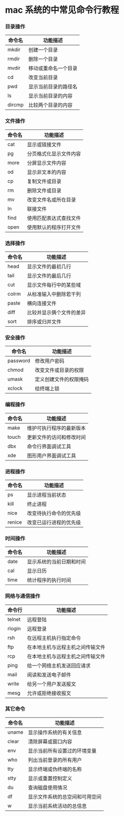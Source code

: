 # mac 系统的中常见命令行教程


### 目录操作

命令名 | 功能描述
-------|----------
mkdir  | 创建一个目录
rmdir  |  删除一个目录
mvdir  |  移动或重命名一个目录
     cd | 改变当前目录
pwd  | 显示当前目录的路径名
ls | 显示当前目录的内容
dircmp | 比较两个目录的内容

### 文件操作
命令名 | 功能描述
------|-------
cat | 显示或链接文件
pg | 分页格式化显示文件内容
more | 分屏显示文件内容
od | 显示非文本的内容
cp | 复制文件或目录
rm | 删除文件或目录
mv | 改变文件名或所在目录
ln | 联接文件
find | 使用匹配表达式查找文件
open | 使用默认的程序打开文件 
### 选择操作
命令名 | 功能描述
-------|--------
head | 显示文件的最初几行
tail | 显示文件的最后几行
cut | 显示文件每行中的某些域
colrm | 从标准输入中删除若干列
paste | 横向连接文件
diff | 比较并显示俩个文件的差异
sort | 排序或归并文件

### 安全操作
命令名 | 功能描述
-------|---------
password | 修改用户密码
chmod | 改变文件或目录的权限
umask | 定义创建文件的权限掩码
xclock | 给终端上锁

### 编程操作
命令名 | 功能描述
-------|--------
make | 维护可执行程序的最新版本
touch | 更新文件的访问和修改时间
dbx | 命令行界面调试工具
xde | 图形用户界面调试工具

### 进程操作
命令名 | 功能描述
------|-----
ps | 显示进程当前状态
kill | 终止进程
nice | 改变待执行命令的优先级
renice | 改变已运行进程的优先级

### 时间操作
命令名 | 功能描述
------|--------
date | 显示系统的当前日期和时间
cal | 显示日历
time | 统计程序的执行时间
### 网络与通信操作
命令行 | 功能描述
-----|-------
telnet | 远程登陆
rlogin | 远程登录
rsh | 在远程主机执行指定命令
ftp | 在本地主机与远程主机之间传输文件
rcp | 在本地主机与远程主机之间传输文件
ping | 给一个网络主机发送回应请求
mail | 阅读和发送电子邮件
write | 给另一个用户发送报文
mesg | 允许或拒绝接收报文
### 其它命令
命令名 | 功能描述
------|-------
uname | 显示操作系统的有关信息
clear | 清除屏幕或窗口内容
env | 显示当前所有设置过的环境变量
who | 列出当前登录的所有用户
tty | 显示终端或伪终端的名称
stty | 显示或重置控制定义
du | 查询磁盘使用情况
df | 显示文件系统的总空间和可用空间
w | 显示当前系统活动的总信息

